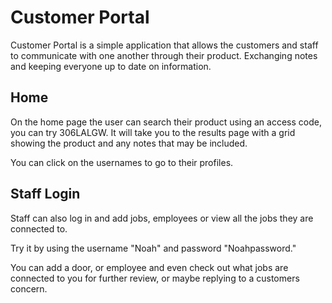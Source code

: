 
# Customer Portal

Customer Portal is a simple application that allows the customers and staff to communicate with one another through their product. Exchanging notes and keeping everyone up to date on information. 

## Home

On the home page the user can search their product using an access code, you can try 306LALGW. It will take you to the results page with a grid showing the product and any notes that may be included.

You can click on the usernames to go to their profiles.

## Staff Login

Staff can also log in and add jobs, employees or view all the jobs they are connected to.

Try it by using the username "Noah" and password "Noahpassword."

You can add a door, or employee and even check out what jobs are connected to you for further review, or maybe replying to a customers concern.

